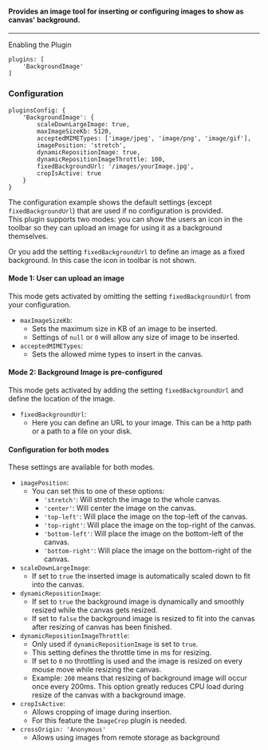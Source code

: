 #### Provides an image tool for inserting or configuring images to show as canvas' background. 

***
Enabling the Plugin
```
plugins: [
    'BackgroundImage'
]
```
### Configuration
```
pluginsConfig: {
    'BackgroundImage': {
        scaleDownLargeImage: true,
        maxImageSizeKb: 5120,
        acceptedMIMETypes: ['image/jpeg', 'image/png', 'image/gif'],
        imagePosition: 'stretch',
        dynamicRepositionImage: true,
        dynamicRepositionImageThrottle: 100,
        fixedBackgroundUrl: '/images/yourImage.jpg',
        cropIsActive: true
    }
}
```
The configuration example shows the default settings (except `fixedBackgroundUrl`) that are used if no configuration is provided.  
This plugin supports two modes: you can show the users an icon in the toolbar so they can upload an image for using it as a background themselves.  

Or you add the setting `fixedBackgroundUrl` to define an image as a fixed background. In this case the icon in toolbar is not shown. 
#### Mode 1: User can upload an image 
 This mode gets activated by omitting the setting `fixedBackgroundUrl` from your configuration.
* `maxImageSizeKb`:
    * Sets the maximum size in KB of an image to be inserted. 
    * Settings of `null` or `0` will allow any size of image to be inserted. 
* `acceptedMIMETypes`:
    * Sets the allowed mime types to insert in the canvas. 
#### Mode 2: Background Image is pre-configured 
This mode gets activated by adding the setting `fixedBackgroundUrl` and define the location of the image.  
* `fixedBackgroundUrl`:
    * Here you can define an URL to your image. This can be a http path or a path to a file on your disk.
#### Configuration for both modes 
These settings are available for both modes. 
* `imagePosition`:
    * You can set this to one of these options: 
        * `'stretch'`: Will stretch the image to the whole canvas. 
        * `'center'`: Will center the image on the canvas. 
        * `'top-left'`: Will place the image on the top-left of the canvas. 
        * `'top-right'`: Will place the image on the top-right of the canvas. 
        * `'bottom-left'`: Will place the image on the bottom-left of the canvas. 
        * `'bottom-right'`: Will place the image on the bottom-right of the canvas. 
* `scaleDownLargeImage`: 
    * If set to `true` the inserted image is automatically scaled down to fit into the canvas.
* `dynamicRepositionImage`: 
    * If set to `true` the background image is dynamically and smoothly resized while the canvas gets resized. 
    * If set to `false` the background image is resized to fit into the canvas after resizing of canvas has been finished. 
* `dynamicRepositionImageThrottle`:
    * Only used if `dynamicRepositionImage` is set to `true`. 
    * This setting defines the throttle time in ms for resizing. 
    * If set to `0` no throttling is used and the image is resized on every mouse move while resizing the canvas. 
    * Example: `200` means that resizing of background image will occur once every 200ms. This option greatly reduces CPU load during resize of the canvas with a background image. 
* `cropIsActive`:
    * Allows cropping of image during insertion. 
    * For this feature the `ImageCrop` plugin is needed. 
* `crossOrigin: 'Anonymous'`
    * Allows using images from remote storage as background